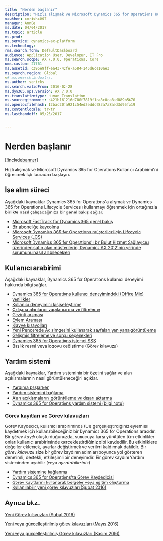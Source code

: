 ```yaml
---
title: "Nerden başlanır"
description: "Hızlı alışmak ve Microsoft Dynamics 365 for Operations Kullanıcı Arabirimi&quot;ni öğrenmek için buradan başlayın."
eauthor: sericks007
manager: AnnBe
ms.date: 04/04/2017
ms.topic: article
ms.prod: 
ms.service: dynamics-ax-platform
ms.technology: 
rms.search.form: DefaultDashboard
audience: Application User, Developer, IT Pro
ms.search.scope: AX 7.0.0, Operations, Core
oms.custom: 21761
ms.assetid: c395e9ff-ea43-42fe-a584-145d6ce10ae3
ms.search.region: Global
o# ms.search.industry: 
ms.author: sericks
ms.search.validFrom: 2016-02-28
ms.dyn365.ops.version: AX 7.0.0
ms.translationtype: Human Translation
ms.sourcegitcommit: d421b161216d700f7819f1da8c0ca8ad089b5670
ms.openlocfilehash: 12bac20fa921c54ed2eddc983a7a8aed3d95fa19
ms.contentlocale: tr-tr
ms.lasthandoff: 05/25/2017


---
```


# <a name="where-to-start"></a>Nerden başlanır

[!include[banner](../includes/banner.md)]


Hızlı alışmak ve Microsoft Dynamics 365 for Operations Kullanıcı Arabirimi'ni öğrenmek için buradan başlayın.

## <a name="onboarding"></a>İşe alım süreci
Aşağıdaki kaynaklar Dynamics 365 for Operations'a alışmak ve Dynamics 365 for Operations Lifecycle Services'ı kullanmayı öğrenmek için ortağınızla birlikte nasıl çalışacağınıza bir genel bakış sağlar. 

- [Microsoft FastTrack for Dynamics 365 genel bakış](/dynamics365/operations/get-started/fasttrack-dynamics-365-overview) 
- [Bir aboneliğe kaydolma](../dev-tools/sign-up-preview-subscription.md) 
- [Microsoft Dynamics 365 for Operations müşterileri için Lifecycle Services (LCS)](../lifecycle-services/lcs-works-lcs.md) 
- [Microsoft Dynamics 365 for Operations'ı bir Bulut Hizmet Sağlayıcısı üzerinden satın alan müşterilerin, Dynamics AX 2012'nin yerinde sürümünü nasıl alabilecekleri](../deployment/csp-download-customersource.md)

## <a name="user-interface"></a>Kullanıcı arabirimi
Aşağıdaki kaynaklar, Dynamics 365 for Operations kullanıcı deneyimi hakkında bilgi sağlar. 
-   [Dynamics 365 for Operations kullanıcı deneyimindeki (Office Mix) yenilikler](https://mix.office.com/watch/1ohsrrpsd02e1)
-   [Kullanıcı deneyimini kişiselleştirme](/dynamics365/operations/get-started/personalize-user-experience)
-   [Çalışma alanlarını yapılandırma ve filtreleme](/dynamics365/operations/get-started/configure-filter-workspaces)
-   [Gezinti araması](/dynamics365/operations/get-started/navigation-search)
-   [Eylem Araması](/dynamics365/operations/get-started/action-search)
-   [Klavye kısayolları](/dynamics365/operations/get-started/shortcut-keys)
-   [Yeni Pencerede Aç simgesini kullanarak sayfaları yan yana görüntüleme](/dynamics365/operations/get-started/display-pages-side-by-side)
-   [Gelişmiş filtreleme ve sorgu seçenekleri](/dynamics365/operations/get-started/advanced-filtering-query-options)
-   [Dynamics 365 for Operations istemci SSS](/dynamics365/operations/get-started/client-faq)
-   [Başlık resmi veya logoyu değiştirme (Görev kılavuzu)](http://ax.help.dynamics.com/en/wiki/change-the-banner-or-logo/)

## <a name="help-system"></a>Yardım sistemi
Aşağıdaki kaynaklar, Yardım sisteminin bir özetini sağlar ve alan açıklamalarının nasıl görüntüleneceğini açıklar.

-   [Yardıma başlarken](help-overview.md)
-   [Yardım sistemini bağlama](help-connect.md)
-   [Alan açıklamalarını görüntüleme ve dışarı aktarma](/dynamics365/operations/get-started/view-export-field-descriptions)
-   [Dynamics 365 for Operations yardım sistemi (bilgi notu)](https://mbs.microsoft.com/customersource/Global/AX/learning/fact-sheets/msdaxhelpsystemfactsheet)

### <a name="task-recordings-and-task-guides"></a>Görev kayıtları ve Görev kılavuzları

Görev Kaydedici, kullanıcı arabiriminde (UI) gerçekleştirdiğiniz eylemleri kaydetmek için kullanabileceğiniz bir Dynamics 365 for Operations aracıdır. Bir *görev kaydı* oluşturduğunuzda, sunucuya karşı yürütülen tüm etkinlikler onları kullanıcı arabiriminde gerçekleştirdiğiniz gibi kaydedilir. Bu etkinliklere değerler eklemek, ayarlar değiştirmek ve verileri kaldırmak dahildir. Bir *görev kılavuzu* size bir görev kaydının adımları boyunca yol gösteren denetimli, destekli, etkileşimli bir deneyimdir. Bir görev kaydını Yardım sisteminden açabilir (veya *oynatabilirsiniz*).
-   [Yardım sistemine bağlanma](help-connect.md)
-   [Dynamics 365 for Operations'ta Görev Kaydedicisi](../user-interface/task-recorder.md)
-   [Görev kayıtlarını kullanarak belgeler veya eğitim oluşturma](../user-interface/task-recorder.md)
-   [Kullanılabilir yeni görev kılavuzları (Şubat 2016)](new-task-guides-available-february-2016.md)


<a name="see-also"></a>Ayrıca bkz.
--------

[Yeni Görev kılavuzları (Şubat 2016)](new-task-guides-available-february-2016.md)

[Yeni veya güncelleştirilmiş görev kılavuzları (Mayıs 2016)](new-updated-task-guides-available-may-2016.md)

[Yeni veya güncelleştirilmiş Görev kılavuzları (Kasım 2016)](new-task-guides-november-2016.md)




